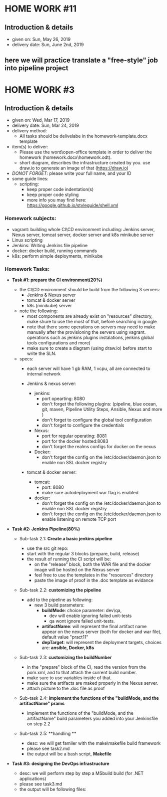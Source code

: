 # HOME WORK #11
## Introduction & details
- given on: Sun, May 26, 2019
- delivery date: Sun, June 2nd, 2019
     
  
## here we will practice translate a "free-style" job into pipeline project
# HOME WORK #3
## Introduction & details
- given on: Wed, Mar 17, 2019
- delivery date: Sun, Mar 24, 2019
- delivery method: 
  - All tasks should be delivelabe in the homework-template.docx template
- item(s) to deliver: 
  - Please use the word\open-office template in order to deliver the homework (homework.docx\homework.odt).
  - short diagram, describes the infrastructure created by you. use draw.io to generate an image of that (https://draw.io) 
- *DONOT FORGET*: please write your full name, and your ID 
- some guide lines:
  - scripting:
    - keep proper code indentation(s)
    - keep proper code styling 
    - more info you may find here: https://google.github.io/styleguide/shell.xml
    
### Homework subjects:
- vagrant: building whole CI\CD environment including: Jenkins server, Nexus server, tomcat server, docker server and k8s minikube server
- Linux scripting 
- Jenkins: Writing Jenkins file pipeline 
- docker: docker build, running commands
- k8s: perform simple deployments, minikube

### Homework Tasks:
- **Task #1: prepare the CI environment(20%)**
  - the CI\CD environment should be build from the following 3 servers:
    - Jenkins & Nexus server
    - tomcat & docker server
    - k8s (minikube) server
  - note the following:
    - most components are already exist on "resources" directory, make shure to use the most of that, before searching in google
    - note that there some operations on servers may need to make manually after the provisioning the servers using vagrant. operations such as jenkins plugins instalations, jenkins global tools configurations and more)
    - make sure to create a diagram (using draw.io) before start to write the SLN.
  - specs:
    - each server will have 1 gb RAM, 1 vcpu, all are connected to internal network
    - Jenkins & nexus server:
      - jenkins:
        - port opearting: 8080
        - don't forget the following plugins: (pipeline, blue ocean, git, maven, Pipeline Utility Steps, Ansible, Nexus  and more )
        - don't forget to configure the global tool configuration
        - don't forget to configure the credentials
      - Nexus:
        - port for regular operating: 8081
        - port for the docker hosted:8083
        - don't forget the realms configs for docker on the nexus
      - Docker: 
        - don't forget the config on the /etc/docker/daemon.json to enable non SSL docker registry 
        
    - tomcat & docker server:
      - tomcat: 
        - port: 8080
        - make sure autodeployment war flag is enabled
      - docker: 
        - don't forget the config on the /etc/docker/daemon.json to enable non SSL docker registry
        - don't forget the config on the /etc/docker/daemon.json to enable listening on remote TCP port
    
- **Task #2: Jenkins Pipeline(80%)**
  - Sub-task 2.1: **Create a basic jenkins pipeline** 
    - use the src git repo: 
    - start with the regular 3 blocks (prepare, build, release)
    - the result of running the CI script will be:
      - on the "release" block, both the WAR file and the docker image will be hosted on the Nexus server
      - feel free to use the templates in the "resources" directory
      - paste the image of proof in the .doc template as evidance
       
  - Sub-task 2.2: **customizing the pipeline**
    - add to the pipeline as following:
      - new 3 build parameters:
        - **buildMode**: choice parameter: dev\qa, 
          - dev will enable ignoring failed unit-tests
          - qa wont ignore failed unit-tests.
        - **artifactName**: will represent the final artifact name appear on the nexus server (both for docker and war file), default value "pract11"
        - **depTarget**: will represent the deployment targets, choices are: **ansible, Docker, k8s**
        
  - Sub-task 2.3: **customizing the buildNumber**
    - in the "prepare" block of the CI, read the version from the pom.xml, and to that attach the current build number.
    - make sure to use variables inside of that.
    - make sure the artifacts are maked properly in the Nexus server.
    - attach picture to the .doc file as proof
    
  - Sub-task 2.4: **implement the functions of the "buildMode, and the artifactName" prams**
    - implement the functions of the  "buildMode, and the artifactName" build parameters you added into your Jenkinsfile on step 2.2
    
  - Sub-task 2.5: **handling 
  **
    - desc: we will get familer with the make\makefile build framework
    - please see task2.md
    - the output will be a bash script, **Makefile**
- **Task #3: designing the DevOps infrastructure**
  - desc: we will perform step by step a MSbuild build (for .NET applications)
  - please see task3.md
  - the output will be following files:
  
